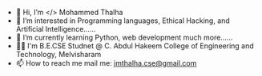 - 👋 Hi, I’m </> Mohammed Thalha 
- 👀 I’m interested in Programming languages, Ethical Hacking, and Artificial Intelligence......
- 🌱 I’m currently learning Python, web development much more......
- 👨‍🎓 I'm B.E.CSE Studnet @ C. Abdul Hakeem College of Engineering and Technology, Melvisharam
- 📫 How to reach me mail me: jmthalha.cse@gmail.com

<!---
Mohammed-Thalha/Mohammed-Thalha is a ✨ special ✨ repository because its `README.md` (this file) appears on your GitHub profile.
You can click the Preview link to take a look at your changes.
--->
